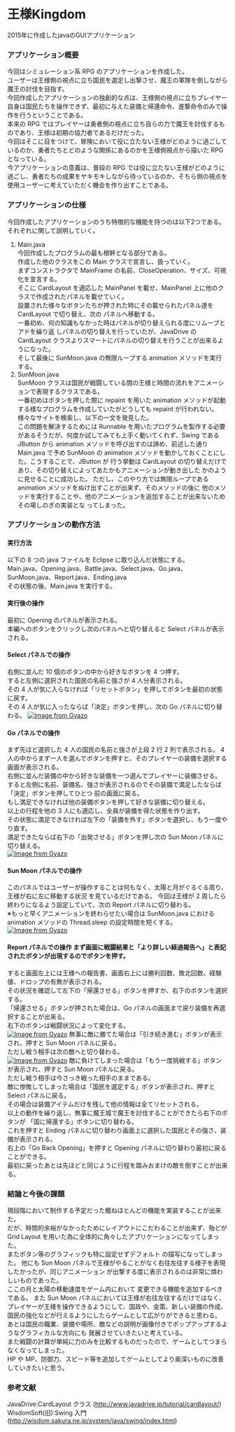 # 王様Kingdom
2015年に作成したjavaのGUIアプリケーション

### アプリケーション概要
今回はシミュレーション系 RPG のアプリケーションを作成した。  
ユーザーは王様側の視点に立ち国民を選定し出撃させ、魔王の軍隊を倒しながら魔王の討伐を目指す。  
今回作成したアプリケーションの独創的な点は、王様側の視点に立ちプレイヤー自身は国民たちを操作できず、最初に与えた装備と帰還命令、進撃命令のみで操作を行うということである。  
本来の RPG ではプレイヤーは勇者側の視点に立ち自らの力で魔王を討伐するものであり、王様は初期の協力者であるだけだった。  
今回はそこに目をつけて、冒険において役に立たない王様がどのように過ごしているのか、勇者たちとどのような関係にあるのかを王様側視点から描いた RPG となっている。  
今アプリケーションの意義は、普段の RPG では役に立たない王様がどのように過ごし、勇者たちの成果をヤキモキしながら待っているのか、そちら側の視点を使用ユーザーに考えていただく機会を作り出すことである。  

### アプリケーションの仕様
今回作成したアプリケーションのうち特徴的な機能を持つのは以下2つである。  
それぞれに関して説明していく。  
1. Main.java  
今回作成したプログラムの最も根幹となる部分である。  
作成した他のクラスをこの Main クラスで宣言し、扱っていく。  
まずコンストラクタで MainFrame の名前、CloseOperation、サイズ、可視化を宣言する。  
そこに CardLayout を適応した MainPanel を載せ、MainPanel 上に他のクラスで作成されたパネルを載せていく。  
設置された様々なボタンたちが押された時にその載せられたパネル達を CardLayout で切り替え、次の パネルへ移動する。  
一番初め、何の知識もなかった時はパネルが切り替えられる度にリムーブとアドを繰り返 しパネルの切り替えを行っていたが、JavaDrive の CardLayout クラスよりスマートにパネルの切り替えを行うことが出来るようになった。  
そして最後に SunMoon.java の無限ループする animation メソッドを実行する。  
2. SunMoon.java  
SunMoon クラスは国民が戦闘している間の王様と時間の流れをアニメーションで表現するクラスである。  
一番初めはボタンを押した際に repaint を用いた animation メソッドが起動する様なプログラムを作成していたがどうしても repaint が行われない。  
様々なサイトを検索し、以下の一文を発見した。  
この問題を解決するためには Runnable を用いたプログラムを製作する必要があるそうだが、何度か試してみても上手く動いてくれず、Swing である JButton から animation メソッドを呼び出すのは諦め、前述した通り Main.java で予め SunMoon の animation メソッドを動かしておくことにした。こうすることで、JButton が 行う挙動は CardLayout の切り替えだけであり、その切り替えによってあたかもアニメーションが動き出した かのように見せることに成功した。
ただし、このやり方では無限ループである animation メソッドをぬけ出すことが出来ず、そのメソッドの後に 他のメソッドを実行することや、他のアニメーションを追加することが出来ないためその場しのぎの実装とな ってしまった。

### アプリケーションの動作方法
#### 実行方法  
以下の 8 つの java ファイルを Eclipse に取り込んだ状態にする。  
Main.java、Opening.java、Battle.java、Select.java、Go.java、SunMoon.java、Report.java、Ending.java  
その状態の後、Main.java を実行する。  

#### 実行後の操作  
最初に Opening のパネルが表示される。  
本編へのボタンをクリックし次のパネルへと切り替えると Select パネルが表示される。  

#### Select パネルでの操作  
右側に並んだ 10 個のボタンの中から好きなボタンを 4 つ押す。  
すると左側に選択された国民の名前と強さが 4 人分表示される。  
その 4 人が気に入らなければ「リセットボタン」を押してボタンを最初の状態に戻す。  
その 4 人が気に入ったならば「決定」ボタンを押し、次の Go パネルに切り替わる。
[![Image from Gyazo](https://i.gyazo.com/55ebb0324aef06cff4a030f29f17c39c.gif)](https://gyazo.com/55ebb0324aef06cff4a030f29f17c39c)
#### Go パネルでの操作  
まず先ほど選択した 4 人の国民の名前と強さが上段 2 行 2 列で表示される。
4 人の中からまず一人を選んでボタンを押すと、そのプレイヤーの装備を選択する画面が表示される。  
右側に並んだ装備の中から好きな装備を一つ選んでプレイヤーに装備させる。  
すると左側に名前、装備名、強さが表示されるのでその装備で満足したならば「決定」ボタンを押してひとつ 前の画面に戻る。  
もし満足できなければ他の装備ボタンを押して好きな装備に切り替える。  
以上の行程を他の 3 人にも適応し、全員が装備を得た状態を作り出す。  
その状態に満足できなければ左下の「装備を外す」ボタンを選択し、もう一度やり直す。  
満足できたならば右下の「出発させる」ボタンを押し次の Sun Moon パネルに切り替える。  
[![Image from Gyazo](https://i.gyazo.com/5f94282bd7eafb3c5ea3b57232bf7286.gif)](https://gyazo.com/5f94282bd7eafb3c5ea3b57232bf7286)
#### Sun Moon パネルでの操作  
このパネルではユーザーが操作することは何もなく、太陽と月がぐるぐる周り、王様が右に左に移動する状況 を見ているだけである。
今回は王様が 2 周したら終わりになるよう設定していて、次の Report パネルに切り替わる。  
※もっと早くアニメーションを終わらせたい場合は SunMoon.java における animation メソッドの Thread.sleep の設定時間を短くする。
[![Image from Gyazo](https://i.gyazo.com/88b3624c179031d6a4127dde645df754.gif)](https://gyazo.com/88b3624c179031d6a4127dde645df754)
#### Report パネルでの操作 まず画面に戦闘結果と「より詳しい経過報告へ」と表記されたボタンが出現するのでボタンを押す。  
すると画面左上には王様への報告書、画面右上には勝利回数、敗北回数、経験値、ドロップの有無が表示される。  
その状況を確認して左下の「帰還させる」ボタンを押すか、右下のボタンを選択する。  
「帰還させる」ボタンが押された場合は、Go パネルの画面まで戻り装備を再選択することが出来る。  
右下のボタンは戦闘状況によって変化する。  
[![Image from Gyazo](https://i.gyazo.com/f4af7cf19b8a3abe520743f9ba833f3a.gif)](https://gyazo.com/f4af7cf19b8a3abe520743f9ba833f3a)
無事に敵に勝てた場合は「引き続き進む」ボタンが表示され、押すと Sun Moon パネルに戻る。  
ただし戦う相手は次の敵へと切り替わる。  
[![Image from Gyazo](https://i.gyazo.com/c5cf4d3cafe90c298322fca46da01592.gif)](https://gyazo.com/c5cf4d3cafe90c298322fca46da01592)
敵に負けてしまった場合は「もう一度挑戦する」ボタンが表示され、押すと Sun Moon パネルに戻る。  
ただし戦う相手は今さっき戦った相手のままである。  
敵に惨敗してしまった場合は「国民を選定する」ボタンが表示され、押すと Select パネルに戻る。  
その場合は装備アイテムだけを残して他の情報は全てリセットされる。  
以上の動作を繰り返し、無事に魔王城で魔王を討伐することができたら右下のボタンが 「国に帰還する」ボタンに切り替わる。  
これを押すと Ending パネルに切り替わり画面上に選択した国民とその強さ、装備が表示される。  
右上の「Go Back Opening」を押すと Opening パネルに切り替わり最初に戻ることができる。  
最初に戻ったあとは先ほどと同じように行程を踏みおまけの敵を倒すことが出来る。

### 結論と今後の課題
現段階において制作する予定だった概ねほとんどの機能を実装することが出来た。  
だが、時間的余裕がなかったためにレイアウトにこだわることが出来ず、殆どが Grid Layout を用いた為に全体的に角々したアプリケーションになってしまった。  
またボタン等のグラフィックも特に設定せずデフォルト の描写になってしまった。
他にも Sun Moon パネルで王様がやることがなく右往左往する様子を表現したかったが、同じアニメーション が出撃する度に表示されるのは非常に煩わしいものであった。  
ここの月と太陽の移動速度をゲーム内において 変更できる機能を追加するべきである。
また Sun Moon パネルにおいては王様が右往左往するだけではなく、プレイヤーが王様を操作できるようにして、国政や、金策、新しい装備の作成、国民の強化などが行えるようにしたらゲームとして広がりができると思わる。  
あとは国民の職業、装備や場所、敵などの説明が画像付きでポップアップするようなグラフィカルな方向にも 発展させていきたいと考えている。  
また戦闘の計算が単純に力のみを比較するものだったので、ゲームとしてつまらなくなってしまった。  
HP や MP、防御力、スピード等を追加してゲームとしてより奥深いものに改善していきたいと思う。

### 参考文献
JavaDrive:CardLayout クラス (http://www.javadrive.jp/tutorial/cardlayout/)
WisdomSoft(旧):Swing 入門(http://wisdom.sakura.ne.jp/system/java/swing/index.html)
